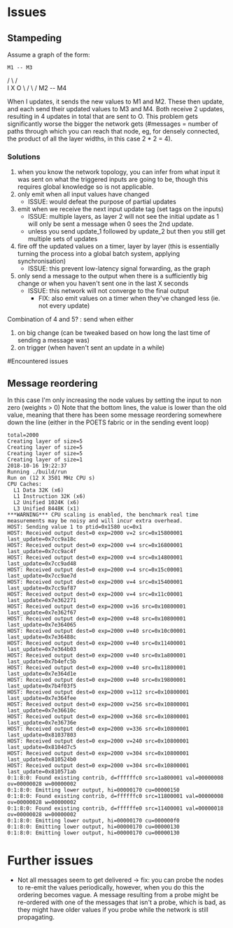 # Issues

## Stampeding
Assume a graph of the form:

    M1 -- M3
  /   \ /   \
I      X     O
  \   / \   / 
    M2 -- M4

When I updates, it sends the new values to M1 and M2. These then update, and each send their updated values to M3 and M4. Both receive 2 updates, resulting in 4 updates in total that are sent to O.
This problem gets significantly worse the bigger the network gets (#messages = number of paths through which you can reach that node, eg, for densely connected, the product of all the layer widths, in this case 2 * 2 = 4).

### Solutions
1. when you know the network topology, you can infer from what input it was sent on what the triggered inputs are going to be, though this requires global knowledge so is not applicable.
2. only emit when all input values have changed 
    - ISSUE: would defeat the purpose of partial updates
3. emit when we receive the next input update tag (set tags on the inputs)
    - ISSUE: multiple layers, as layer 2 will not see the initial update as 1 will only be sent a message when 0 sees the 2nd update.
    - unless you send update_1 followed by update_2 but then you still get multiple sets of updates
4. fire off the updated values on a timer, layer by layer (this is essentially turning the process into a global batch system, applying synchronisation) 
    - ISSUE: this prevent low-latency signal forwarding, as the graph 
5. only send a message to the output when there is a sufficiently big change or when you haven't sent one in the last X seconds
    - ISSUE: this network will not converge to the final output
        - FIX: also emit values on a timer when they've changed less (ie. not every update)


Combination of 4 and 5? : send when either
1. on big change (can be tweaked based on how long the last time of sending a message was)
2. on trigger (when haven't sent an update in a while)


#Encountered issues


## Message reordering
In this case I'm only increasing the node values by setting the input to non zero (weights > 0)
Note that the bottom lines, the value is lower than the old value, meaning that there has been some message reordering somewhere down the line (either in the POETS fabric or in the sending event loop)
```
total=2000
Creating layer of size=5
Creating layer of size=5
Creating layer of size=5
Creating layer of size=1
2018-10-16 19:22:37
Running ./build/run
Run on (12 X 3501 MHz CPU s)
CPU Caches:
  L1 Data 32K (x6)
  L1 Instruction 32K (x6)
  L2 Unified 1024K (x6)
  L3 Unified 8448K (x1)
***WARNING*** CPU scaling is enabled, the benchmark real time measurements may be noisy and will incur extra overhead.
HOST: Sending value 1 to ptid=0x1580 uc=0x1
HOST: Received output dest=0 exp=2000 v=2 src=0x15800001 last_update=0x7cc9a18c
HOST: Received output dest=0 exp=2000 v=4 src=0x16800001 last_update=0x7cc9ac4f
HOST: Received output dest=0 exp=2000 v=4 src=0x14800001 last_update=0x7cc9ad48
HOST: Received output dest=0 exp=2000 v=4 src=0x15c00001 last_update=0x7cc9ae7d
HOST: Received output dest=0 exp=2000 v=4 src=0x15400001 last_update=0x7cc9af87
HOST: Received output dest=0 exp=2000 v=4 src=0x11c00001 last_update=0x7e362271
HOST: Received output dest=0 exp=2000 v=16 src=0x10800001 last_update=0x7e362f67
HOST: Received output dest=0 exp=2000 v=48 src=0x10800001 last_update=0x7e364065
HOST: Received output dest=0 exp=2000 v=40 src=0x10c00001 last_update=0x7e36488c
HOST: Received output dest=0 exp=2000 v=40 src=0x11400001 last_update=0x7e364b03
HOST: Received output dest=0 exp=2000 v=40 src=0x1a800001 last_update=0x7b4efc5b
HOST: Received output dest=0 exp=2000 v=40 src=0x11800001 last_update=0x7e364d1e
HOST: Received output dest=0 exp=2000 v=40 src=0x19800001 last_update=0x7b4f03f5
HOST: Received output dest=0 exp=2000 v=112 src=0x10800001 last_update=0x7e364fee
HOST: Received output dest=0 exp=2000 v=256 src=0x10800001 last_update=0x7e36610c
HOST: Received output dest=0 exp=2000 v=368 src=0x10800001 last_update=0x7e36736e
HOST: Received output dest=0 exp=2000 v=336 src=0x10800001 last_update=0x81037803
HOST: Received output dest=0 exp=2000 v=240 src=0x10800001 last_update=0x8104d7c5
HOST: Received output dest=0 exp=2000 v=304 src=0x10800001 last_update=0x810524b0
HOST: Received output dest=0 exp=2000 v=304 src=0x10800001 last_update=0x810571ab
0:1:8:0: Found existing contrib, d=ffffffc0 src=1a800001 val=00000008 ov=00000028 w=00000002
0:1:8:0: Emitting lower output, hi=00000170 cu=00000150
0:1:8:0: Found existing contrib, d=ffffffc0 src=11800001 val=00000008 ov=00000028 w=00000002
0:1:8:0: Found existing contrib, d=ffffffe0 src=11400001 val=00000018 ov=00000028 w=00000002
0:1:8:0: Emitting lower output, hi=00000170 cu=000000f0
0:1:8:0: Emitting lower output, hi=00000170 cu=00000130
0:1:8:0: Emitting lower output, hi=00000170 cu=00000130
```

# Further issues
- Not all messages seem to get delivered -> fix: you can probe the nodes to re-emit the values periodically, however, when you do this the ordering becomes vague. A message resulting from a probe might be re-ordered with one of the messages that isn't a probe, which is bad, as they might have older values if you probe while the network is still propagating.